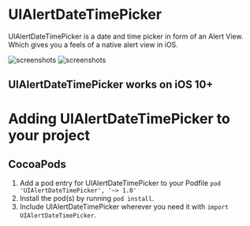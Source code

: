# UIAlertDateTimePicker
UIAlertDateTimePicker is a date and time picker in form of an Alert View. Which gives you a feels of a native alert view in iOS.


![screenshots](https://user-images.githubusercontent.com/27779489/55546902-d1e20800-56ed-11e9-89ba-aa61147145ab.png)
![screenshots](https://user-images.githubusercontent.com/27779489/55546903-d1e20800-56ed-11e9-88c3-741f7bbd065b.png)

## UIAlertDateTimePicker works on iOS 10+


# Adding UIAlertDateTimePicker to your project
## CocoaPods
1. Add a pod entry for UIAlertDateTimePicker to your Podfile ```pod 'UIAlertDateTimePicker', '~> 1.0'```
2. Install the pod(s) by running ```pod install```.
3. Include UIAlertDateTimePicker wherever you need it with ```import UIAlertDateTimePicker```.
